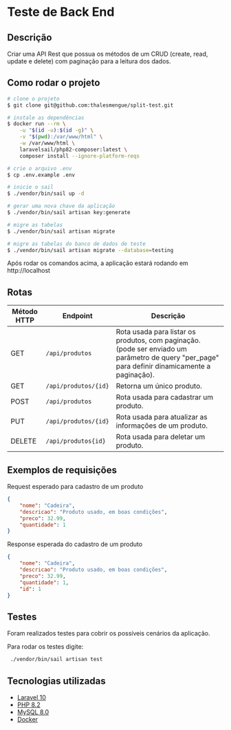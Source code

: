 # Teste de Back End

## Descrição
Criar uma API Rest que possua os métodos de um CRUD (create, read, update e delete) com paginação para a leitura dos dados.

## Como rodar o projeto
```bash
# clone o projeto
$ git clone git@github.com:thalesmengue/split-test.git

# instale as dependências
$ docker run --rm \
    -u "$(id -u):$(id -g)" \
    -v "$(pwd):/var/www/html" \
    -w /var/www/html \
    laravelsail/php82-composer:latest \
    composer install --ignore-platform-reqs

# crie o arquivo .env
$ cp .env.example .env

# inicie o sail
$ ./vendor/bin/sail up -d

# gerar uma nova chave da aplicação
$ ./vendor/bin/sail artisan key:generate

# migre as tabelas
$ ./vendor/bin/sail artisan migrate

# migre as tabelas do banco de dados de teste
$ ./vendor/bin/sail artisan migrate --database=testing

```

Após rodar os comandos acima, a aplicação estará rodando em http://localhost

## Rotas
| Método HTTP | Endpoint             | Descrição                                                                                                                                      |
|-------------|----------------------|------------------------------------------------------------------------------------------------------------------------------------------------|
| GET         | `/api/produtos`      | Rota usada para listar os produtos, com paginação. (pode ser enviado um parâmetro de query "per_page" para definir dinamicamente a paginação). |
| GET         | `/api/produtos/{id}` | Retorna um único produto.                                                                                                                      |
| POST        | `/api/produtos`      | Rota usada para cadastrar um produto.                                                                                                          |
| PUT         | `/api/produtos/{id}` | Rota usada para atualizar as informações de um produto.                                                                                        |
| DELETE      | `/api/produtos{id}`  | Rota usada para deletar um produto.                                                                                                            |


## Exemplos de requisições
Request esperado para cadastro de um produto
```json
{
    "nome": "Cadeira",
    "descricao": "Produto usado, em boas condições",
    "preco": 32.99,
    "quantidade": 1
}
```

Response esperada do cadastro de um produto
```json
{
    "nome": "Cadeira",
    "descricao": "Produto usado, em boas condições",
    "preco": 32.99,
    "quantidade": 1,
    "id": 1
}
```


## Testes
Foram realizados testes para cobrir os possíveis cenários da aplicação.

Para rodar os testes digite:
```bash
 ./vendor/bin/sail artisan test
```

## Tecnologias utilizadas
- [Laravel 10](https://laravel.com/docs/10.x/installation)
- [PHP 8.2](https://www.php.net/)
- [MySQL 8.0](https://www.mysql.com/)
- [Docker](https://www.docker.com/)
